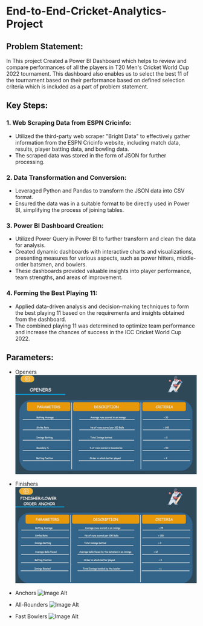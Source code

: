 # End-to-End-Cricket-Analytics-Project

## Problem Statement:

In This project Created a Power BI Dashboard which helps to review and compare performances of all the players in T20 Men's Cricket World Cup 2022 tournament. This dashboard also enables us to select the best 11 of the tournament based on their performance based on defined selection criteria which is included as a part of problem statement.

## Key Steps:
###   1. Web Scraping Data from ESPN Cricinfo:

*   Utilized the third-party web scraper "Bright Data" to effectively gather information from the ESPN Cricinfo website, including match data, results, player batting data, and bowling data.
*   The scraped data was stored in the form of JSON for further processing.

###   2. Data Transformation and Conversion:

*   Leveraged Python and Pandas to transform the JSON data into CSV format.
*   Ensured the data was in a suitable format to be directly used in Power BI, simplifying the process of joining tables.

###   3. Power BI Dashboard Creation:

*   Utilized Power Query in Power BI to further transform and clean the data for analysis.
*   Created dynamic dashboards with interactive charts and visualizations, presenting measures for various aspects, such as power hitters, middle-order batsmen, and bowlers.
*   These dashboards provided valuable insights into player performance, team strengths, and areas of improvement.

###   4. Forming the Best Playing 11:

*   Applied data-driven analysis and decision-making techniques to form the best playing 11 based on the requirements and insights obtained from the dashboard.
*   The combined playing 11 was determined to optimize team performance and increase the chances of success in the ICC Cricket World Cup 2022.

## Parameters:

* Openers
![Image Alt](https://github.com/Nagarjun-Singh-R-U/End-to-End-Cricket-Analytics-Project/blob/2fc7155d73e603372b67de8de47fbcea5652f8e7/Openers.png)

* Finishers
  ![Image Alt](https://github.com/Nagarjun-Singh-R-U/End-to-End-Cricket-Analytics-Project/blob/a25a4b075894f2f22a6f531fd8f813fa6d49516a/Finishers.png)

* Anchors
  ![Image Alt]()

* All-Rounders
  ![Image Alt]()

* Fast Bowlers
  ![Image Alt]()
  



